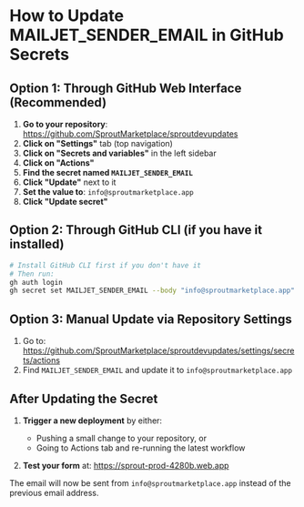 # How to Update MAILJET_SENDER_EMAIL in GitHub Secrets

## Option 1: Through GitHub Web Interface (Recommended)

1. **Go to your repository**: https://github.com/SproutMarketplace/sproutdevupdates
2. **Click on "Settings"** tab (top navigation)
3. **Click on "Secrets and variables"** in the left sidebar
4. **Click on "Actions"** 
5. **Find the secret named `MAILJET_SENDER_EMAIL`**
6. **Click "Update"** next to it
7. **Set the value to**: `info@sproutmarketplace.app`
8. **Click "Update secret"**

## Option 2: Through GitHub CLI (if you have it installed)

```bash
# Install GitHub CLI first if you don't have it
# Then run:
gh auth login
gh secret set MAILJET_SENDER_EMAIL --body "info@sproutmarketplace.app"
```

## Option 3: Manual Update via Repository Settings

1. Go to: https://github.com/SproutMarketplace/sproutdevupdates/settings/secrets/actions
2. Find `MAILJET_SENDER_EMAIL` and update it to `info@sproutmarketplace.app`

## After Updating the Secret

1. **Trigger a new deployment** by either:
   - Pushing a small change to your repository, or
   - Going to Actions tab and re-running the latest workflow

2. **Test your form** at: https://sprout-prod-4280b.web.app

The email will now be sent from `info@sproutmarketplace.app` instead of the previous email address.


